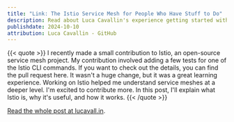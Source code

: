 ```yaml
---
title: "Link: The Istio Service Mesh for People Who Have Stuff to Do"
description: Read about Luca Cavallin's experience getting started with Istio.
publishdate: 2024-10-10
attribution: Luca Cavallin - GitHub
---
```


{{< quote >}}
I recently made a small contribution to Istio, an open-source service mesh project. My contribution involved adding a few tests for one of the Istio CLI commands. If you want to check out the details, you can find the pull request here. It wasn't a huge change, but it was a great learning experience. Working on Istio helped me understand service meshes at a deeper level. I'm excited to contribute more. In this post, I'll explain what Istio is, why it's useful, and how it works.
{{< /quote >}}

[Read the whole post at lucavall.in](https://www.lucavall.in/blog/the-istio-service-mesh-for-people-who-have-stuff-to-do).